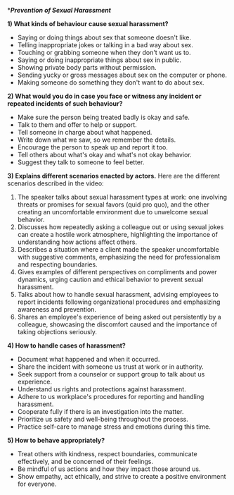 ****************Prevention of Sexual Harassment***************

**1) What kinds of behaviour cause sexual harassment?**
- Saying or doing things about sex that someone doesn't like.
- Telling inappropriate jokes or talking in a bad way about sex.
- Touching or grabbing someone when they don't want us to.
- Saying or doing inappropriate things about sex in public.
- Showing private body parts without permission.
- Sending yucky or gross messages about sex on the computer or phone.
- Making someone do something they don't want to do about sex.

**2) What would you do in case you face or witness any incident or repeated incidents of such behaviour?**
- Make sure the person being treated badly is okay and safe.
- Talk to them and offer to help or support.
- Tell someone in charge about what happened.
- Write down what we saw, so we remember the details.
- Encourage the person to speak up and report it too.
- Tell others about what's okay and what's not okay behavior.
- Suggest they talk to someone to feel better.

**3) Explains different scenarios enacted by actors.**
Here are the different scenarios described in the video:
1. The speaker talks about sexual harassment types at work: one involving threats or promises for sexual favors (quid pro quo), and the other creating an uncomfortable environment due to unwelcome sexual behavior.
2. Discusses how repeatedly asking a colleague out or using sexual jokes can create a hostile work atmosphere, highlighting the importance of understanding how actions affect others.
3. Describes a situation where a client made the speaker uncomfortable with suggestive comments, emphasizing the need for professionalism and respecting boundaries.
4. Gives examples of different perspectives on compliments and power dynamics, urging caution and ethical behavior to prevent sexual harassment.
5. Talks about how to handle sexual harassment, advising employees to report incidents following organizational procedures and emphasizing awareness and prevention.
6. Shares an employee's experience of being asked out persistently by a colleague, showcasing the discomfort caused and the importance of taking objections seriously.

**4) How to handle cases of harassment?**
- Document what happened and when it occurred.
- Share the incident with someone us trust at work or in authority.
- Seek support from a counselor or support group to talk about us experience.
- Understand us rights and protections against harassment.
- Adhere to us workplace's procedures for reporting and handling harassment.
- Cooperate fully if there is an investigation into the matter.
- Prioritize us safety and well-being throughout the process.
- Practice self-care to manage stress and emotions during this time.

**5) How to behave appropriately?**
- Treat others with kindness, respect boundaries, communicate effectively, and be concerned of their feelings.
- Be mindful of us actions and how they impact those around us.
- Show empathy, act ethically, and strive to create a positive environment for everyone.

